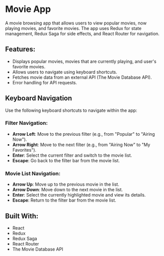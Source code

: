 # Movie App

A movie browsing app that allows users to view popular movies, now playing movies, and favorite movies. The app uses Redux for state management, Redux Saga for side effects, and React Router for navigation.

## Features:
- Displays popular movies, movies that are currently playing, and user's favorite movies.
- Allows users to navigate using keyboard shortcuts.
- Fetches movie data from an external API (The Movie Database API).
- Error handling for API requests.

## Keyboard Navigation

Use the following keyboard shortcuts to navigate within the app:

### Filter Navigation:
- **Arrow Left**: Move to the previous filter (e.g., from "Popular" to "Airing Now").
- **Arrow Right**: Move to the next filter (e.g., from "Airing Now" to "My Favorites").
- **Enter**: Select the current filter and switch to the movie list.
- **Escape**: Go back to the filter bar from the movie list.

### Movie List Navigation:
- **Arrow Up**: Move up to the previous movie in the list.
- **Arrow Down**: Move down to the next movie in the list.
- **Enter**: Select the currently highlighted movie and view its details.
- **Escape**: Return to the filter bar from the movie list.

## Built With:
- React
- Redux
- Redux Saga
- React Router
- The Movie Database API 
